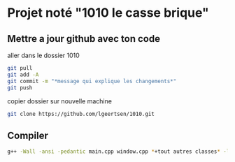 # Projet noté "1010 le casse brique"

## Mettre a jour github avec ton code

aller dans le dossier 1010
```bash
git pull
git add -A
git commit -m "*message qui explique les changements*"
git push
```

copier dossier sur nouvelle machine
```bash
git clone https://github.com/lgeertsen/1010.git
```

## Compiler
```bash
g++ -Wall -ansi -pedantic main.cpp window.cpp *+tout autres classes* -lncurses -o 1010
```
